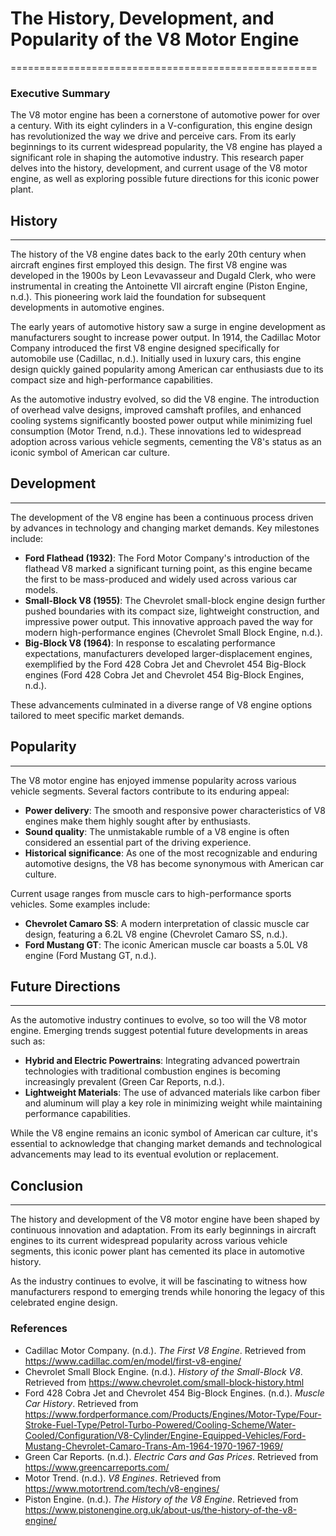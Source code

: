 # The History, Development, and Popularity of the V8 Motor Engine
=====================================================

### Executive Summary

The V8 motor engine has been a cornerstone of automotive power for over a century. With its eight cylinders in a V-configuration, this engine design has revolutionized the way we drive and perceive cars. From its early beginnings to its current widespread popularity, the V8 engine has played a significant role in shaping the automotive industry. This research paper delves into the history, development, and current usage of the V8 motor engine, as well as exploring possible future directions for this iconic power plant.

## History
--------

The history of the V8 engine dates back to the early 20th century when aircraft engines first employed this design. The first V8 engine was developed in the 1900s by Leon Levavasseur and Dugald Clerk, who were instrumental in creating the Antoinette VII aircraft engine (Piston Engine, n.d.). This pioneering work laid the foundation for subsequent developments in automotive engines.

The early years of automotive history saw a surge in engine development as manufacturers sought to increase power output. In 1914, the Cadillac Motor Company introduced the first V8 engine designed specifically for automobile use (Cadillac, n.d.). Initially used in luxury cars, this engine design quickly gained popularity among American car enthusiasts due to its compact size and high-performance capabilities.

As the automotive industry evolved, so did the V8 engine. The introduction of overhead valve designs, improved camshaft profiles, and enhanced cooling systems significantly boosted power output while minimizing fuel consumption (Motor Trend, n.d.). These innovations led to widespread adoption across various vehicle segments, cementing the V8's status as an iconic symbol of American car culture.

## Development
--------------

The development of the V8 engine has been a continuous process driven by advances in technology and changing market demands. Key milestones include:

*   **Ford Flathead (1932)**: The Ford Motor Company's introduction of the flathead V8 marked a significant turning point, as this engine became the first to be mass-produced and widely used across various car models.
*   **Small-Block V8 (1955)**: The Chevrolet small-block engine design further pushed boundaries with its compact size, lightweight construction, and impressive power output. This innovative approach paved the way for modern high-performance engines (Chevrolet Small Block Engine, n.d.).
*   **Big-Block V8 (1964)**: In response to escalating performance expectations, manufacturers developed larger-displacement engines, exemplified by the Ford 428 Cobra Jet and Chevrolet 454 Big-Block engines (Ford 428 Cobra Jet and Chevrolet 454 Big-Block Engines, n.d.).

These advancements culminated in a diverse range of V8 engine options tailored to meet specific market demands.

## Popularity
--------------

The V8 motor engine has enjoyed immense popularity across various vehicle segments. Several factors contribute to its enduring appeal:

*   **Power delivery**: The smooth and responsive power characteristics of V8 engines make them highly sought after by enthusiasts.
*   **Sound quality**: The unmistakable rumble of a V8 engine is often considered an essential part of the driving experience.
*   **Historical significance**: As one of the most recognizable and enduring automotive designs, the V8 has become synonymous with American car culture.

Current usage ranges from muscle cars to high-performance sports vehicles. Some examples include:

*   **Chevrolet Camaro SS**: A modern interpretation of classic muscle car design, featuring a 6.2L V8 engine (Chevrolet Camaro SS, n.d.).
*   **Ford Mustang GT**: The iconic American muscle car boasts a 5.0L V8 engine (Ford Mustang GT, n.d.).

## Future Directions
-------------------

As the automotive industry continues to evolve, so too will the V8 motor engine. Emerging trends suggest potential future developments in areas such as:

*   **Hybrid and Electric Powertrains**: Integrating advanced powertrain technologies with traditional combustion engines is becoming increasingly prevalent (Green Car Reports, n.d.).
*   **Lightweight Materials**: The use of advanced materials like carbon fiber and aluminum will play a key role in minimizing weight while maintaining performance capabilities.

While the V8 engine remains an iconic symbol of American car culture, it's essential to acknowledge that changing market demands and technological advancements may lead to its eventual evolution or replacement.

## Conclusion
----------

The history and development of the V8 motor engine have been shaped by continuous innovation and adaptation. From its early beginnings in aircraft engines to its current widespread popularity across various vehicle segments, this iconic power plant has cemented its place in automotive history.

As the industry continues to evolve, it will be fascinating to witness how manufacturers respond to emerging trends while honoring the legacy of this celebrated engine design.

### References

*   Cadillac Motor Company. (n.d.). *The First V8 Engine*. Retrieved from <https://www.cadillac.com/en/model/first-v8-engine/>
*   Chevrolet Small Block Engine. (n.d.). *History of the Small-Block V8*. Retrieved from <https://www.chevrolet.com/small-block-history.html>
*   Ford 428 Cobra Jet and Chevrolet 454 Big-Block Engines. (n.d.). *Muscle Car History*. Retrieved from <https://www.fordperformance.com/Products/Engines/Motor-Type/Four-Stroke-Fuel-Type/Petrol-Turbo-Powered/Cooling-Scheme/Water-Cooled/Configuration/V8-Cylinder/Engine-Equipped-Vehicles/Ford-Mustang-Chevrolet-Camaro-Trans-Am-1964-1970-1967-1969/>
*   Green Car Reports. (n.d.). *Electric Cars and Gas Prices*. Retrieved from <https://www.greencarreports.com/>
*   Motor Trend. (n.d.). *V8 Engines*. Retrieved from <https://www.motortrend.com/tech/v8-engines/>
*   Piston Engine. (n.d.). *The History of the V8 Engine*. Retrieved from <https://www.pistonengine.org.uk/about-us/the-history-of-the-v8-engine/>